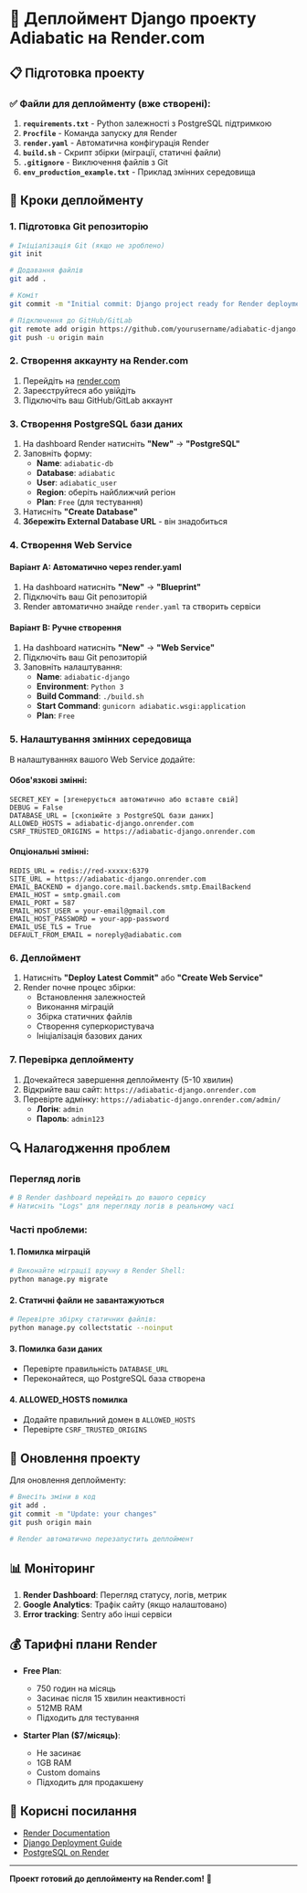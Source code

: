 # 🚀 Деплоймент Django проекту Adiabatic на Render.com

## 📋 Підготовка проекту

### ✅ Файли для деплойменту (вже створені):

1. **`requirements.txt`** - Python залежності з PostgreSQL підтримкою
2. **`Procfile`** - Команда запуску для Render
3. **`render.yaml`** - Автоматична конфігурація Render
4. **`build.sh`** - Скрипт збірки (міграції, статичні файли)
5. **`.gitignore`** - Виключення файлів з Git
6. **`env_production_example.txt`** - Приклад змінних середовища

## 🔧 Кроки деплойменту

### 1. Підготовка Git репозиторію

```bash
# Ініціалізація Git (якщо не зроблено)
git init

# Додавання файлів
git add .

# Коміт
git commit -m "Initial commit: Django project ready for Render deployment"

# Підключення до GitHub/GitLab
git remote add origin https://github.com/yourusername/adiabatic-django.git
git push -u origin main
```

### 2. Створення аккаунту на Render.com

1. Перейдіть на [render.com](https://render.com)
2. Зареєструйтеся або увійдіть
3. Підключіть ваш GitHub/GitLab аккаунт

### 3. Створення PostgreSQL бази даних

1. На dashboard Render натисніть **"New"** → **"PostgreSQL"**
2. Заповніть форму:
   - **Name**: `adiabatic-db`
   - **Database**: `adiabatic`
   - **User**: `adiabatic_user`
   - **Region**: оберіть найближчий регіон
   - **Plan**: `Free` (для тестування)
3. Натисніть **"Create Database"**
4. **Збережіть External Database URL** - він знадобиться

### 4. Створення Web Service

#### Варіант A: Автоматично через render.yaml
1. На dashboard натисніть **"New"** → **"Blueprint"**
2. Підключіть ваш Git репозиторій
3. Render автоматично знайде `render.yaml` та створить сервіси

#### Варіант B: Ручне створення
1. На dashboard натисніть **"New"** → **"Web Service"**
2. Підключіть ваш Git репозиторій
3. Заповніть налаштування:
   - **Name**: `adiabatic-django`
   - **Environment**: `Python 3`
   - **Build Command**: `./build.sh`
   - **Start Command**: `gunicorn adiabatic.wsgi:application`
   - **Plan**: `Free`

### 5. Налаштування змінних середовища

В налаштуваннях вашого Web Service додайте:

#### Обов'язкові змінні:
```
SECRET_KEY = [згенерується автоматично або вставте свій]
DEBUG = False
DATABASE_URL = [скопіюйте з PostgreSQL бази даних]
ALLOWED_HOSTS = adiabatic-django.onrender.com
CSRF_TRUSTED_ORIGINS = https://adiabatic-django.onrender.com
```

#### Опціональні змінні:
```
REDIS_URL = redis://red-xxxxx:6379
SITE_URL = https://adiabatic-django.onrender.com
EMAIL_BACKEND = django.core.mail.backends.smtp.EmailBackend
EMAIL_HOST = smtp.gmail.com
EMAIL_PORT = 587
EMAIL_HOST_USER = your-email@gmail.com
EMAIL_HOST_PASSWORD = your-app-password
EMAIL_USE_TLS = True
DEFAULT_FROM_EMAIL = noreply@adiabatic.com
```

### 6. Деплоймент

1. Натисніть **"Deploy Latest Commit"** або **"Create Web Service"**
2. Render почне процес збірки:
   - Встановлення залежностей
   - Виконання міграцій
   - Збірка статичних файлів
   - Створення суперкористувача
   - Ініціалізація базових даних

### 7. Перевірка деплойменту

1. Дочекайтеся завершення деплойменту (5-10 хвилин)
2. Відкрийте ваш сайт: `https://adiabatic-django.onrender.com`
3. Перевірте адмінку: `https://adiabatic-django.onrender.com/admin/`
   - **Логін**: `admin`
   - **Пароль**: `admin123`

## 🔍 Налагодження проблем

### Перегляд логів
```bash
# В Render dashboard перейдіть до вашого сервісу
# Натисніть "Logs" для перегляду логів в реальному часі
```

### Часті проблеми:

#### 1. Помилка міграцій
```bash
# Виконайте міграції вручну в Render Shell:
python manage.py migrate
```

#### 2. Статичні файли не завантажуються
```bash
# Перевірте збірку статичних файлів:
python manage.py collectstatic --noinput
```

#### 3. Помилка бази даних
- Перевірте правильність `DATABASE_URL`
- Переконайтеся, що PostgreSQL база створена

#### 4. ALLOWED_HOSTS помилка
- Додайте правильний домен в `ALLOWED_HOSTS`
- Перевірте `CSRF_TRUSTED_ORIGINS`

## 🚀 Оновлення проекту

Для оновлення деплойменту:

```bash
# Внесіть зміни в код
git add .
git commit -m "Update: your changes"
git push origin main

# Render автоматично перезапустить деплоймент
```

## 📊 Моніторинг

1. **Render Dashboard**: Перегляд статусу, логів, метрик
2. **Google Analytics**: Трафік сайту (якщо налаштовано)
3. **Error tracking**: Sentry або інші сервіси

## 💰 Тарифні плани Render

- **Free Plan**: 
  - 750 годин на місяць
  - Засинає після 15 хвилин неактивності
  - 512MB RAM
  - Підходить для тестування

- **Starter Plan ($7/місяць)**:
  - Не засинає
  - 1GB RAM
  - Custom domains
  - Підходить для продакшену

## 🔗 Корисні посилання

- [Render Documentation](https://render.com/docs)
- [Django Deployment Guide](https://docs.djangoproject.com/en/5.1/howto/deployment/)
- [PostgreSQL on Render](https://render.com/docs/databases)

---

**Проект готовий до деплойменту на Render.com!** 🎉
